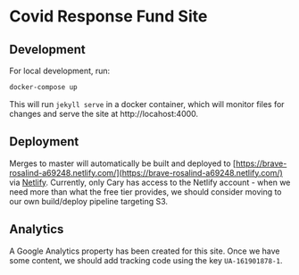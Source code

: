 # Covid Response Fund Site

## Development

For local development, run:

```bash
docker-compose up
```

This will run `jekyll serve` in a docker container, which will monitor files for changes
and serve the site at http://locahost:4000.

## Deployment

Merges to master will automatically be built and deployed to [https://brave-rosalind-a69248.netlify.com/](https://brave-rosalind-a69248.netlify.com/) via [Netlify](https://www.netlify.com/). Currently, only Cary has access to the Netlify account - when we need more than what the free tier provides, we should consider moving to our own build/deploy pipeline targeting S3.


## Analytics
A Google Analytics property has been created for this site. Once we have some content, we should add tracking code using the key `UA-161901878-1`.
